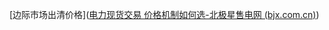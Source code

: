 [边际市场出清价格]([电力现货交易 价格机制如何选-北极星售电网 (bjx.com.cn)](https://news.bjx.com.cn/html/20200831/1100565.shtml))
